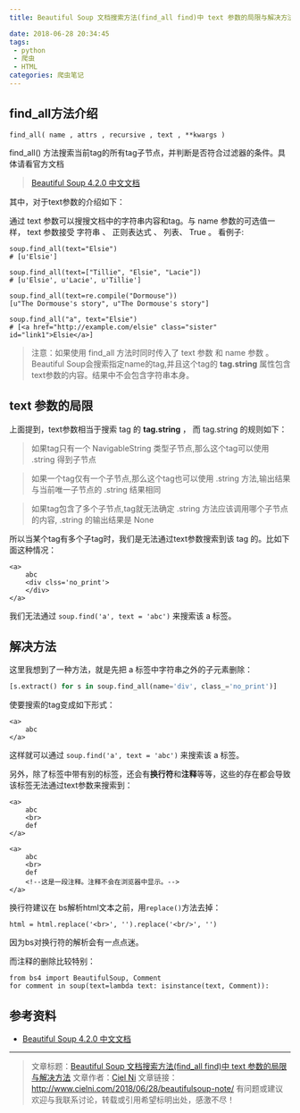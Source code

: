 ```yaml
---
title: Beautiful Soup 文档搜索方法(find_all find)中 text 参数的局限与解决方法

date: 2018-06-28 20:34:45
tags:
 - python 
 - 爬虫
 - HTML
categories: 爬虫笔记
---
```


## find_all方法介绍

`find_all( name , attrs , recursive , text , **kwargs )`

find_all() 方法搜索当前tag的所有tag子节点，并判断是否符合过滤器的条件。具体请看官方文档

> [Beautiful Soup 4.2.0 中文文档](https://www.crummy.com/software/BeautifulSoup/bs4/doc/index.zh.html#find-all)

其中，对于text参数的介绍如下：

通过 text 参数可以搜搜文档中的字符串内容和tag。与 name 参数的可选值一样， text 参数接受 字符串 、 正则表达式 、 列表、 True 。 看例子:

```
soup.find_all(text="Elsie")
# [u'Elsie']

soup.find_all(text=["Tillie", "Elsie", "Lacie"])
# [u'Elsie', u'Lacie', u'Tillie']

soup.find_all(text=re.compile("Dormouse"))
[u"The Dormouse's story", u"The Dormouse's story"]

soup.find_all("a", text="Elsie")
# [<a href="http://example.com/elsie" class="sister" id="link1">Elsie</a>]
```

<!-- more --> 

> 注意：如果使用 find_all 方法时同时传入了 text 参数 和 name 参数 。Beautiful Soup会搜索指定name的tag,并且这个tag的 **tag.string** 属性包含text参数的内容。结果中不会包含字符串本身。

## text 参数的局限

上面提到，text参数相当于搜索 tag 的 **tag.string** ， 而 tag.string 的规则如下：

> 如果tag只有一个 NavigableString 类型子节点,那么这个tag可以使用 .string 得到子节点

> 如果一个tag仅有一个子节点,那么这个tag也可以使用 .string 方法,输出结果与当前唯一子节点的 .string 结果相同

> 如果tag包含了多个子节点,tag就无法确定 .string 方法应该调用哪个子节点的内容, .string 的输出结果是 None 

所以当某个tag有多个子tag时，我们是无法通过text参数搜索到该 tag 的。比如下面这种情况：

```
<a>
	abc
	<div clss='no_print'>
	</div>
</a>
```
我们无法通过 `soup.find('a', text = 'abc')` 来搜索该 a 标签。


## 解决方法

这里我想到了一种方法，就是先把 a 标签中字符串之外的子元素删除：

``` python
[s.extract() for s in soup.find_all(name='div', class_='no_print')]
```
使要搜索的tag变成如下形式：

```
<a>
	abc
</a>
```
这样就可以通过 `soup.find('a', text = 'abc')` 来搜索该 a 标签。


另外，除了标签中带有别的标签，还会有**换行符**和**注释**等等，这些的存在都会导致该标签无法通过text参数来搜索到：

```
<a>
	abc
	<br>
	def
</a>

<a>
	abc
	<br>
	def
	<!--这是一段注释。注释不会在浏览器中显示。-->
</a>
```

换行符建议在 bs解析html文本之前，用`replace()`方法去掉：

```
html = html.replace('<br>', '').replace('<br/>', '')

```
因为bs对换行符的解析会有一点点迷。

而注释的删除比较特别：

```
from bs4 import BeautifulSoup, Comment
for comment in soup(text=lambda text: isinstance(text, Comment)):

```


## 参考资料

 - [Beautiful Soup 4.2.0 中文文档](https://www.crummy.com/software/BeautifulSoup/bs4/doc/index.zh.html)

---

> 文章标题：[Beautiful Soup 文档搜索方法(find_all find)中 text 参数的局限与解决方法](http://www.cielni.com/2018/06/28/beautifulsoup-note/)
> 文章作者：[Ciel Ni](http://www.cielni.com/about/)
> 文章链接：http://www.cielni.com/2018/06/28/beautifulsoup-note/
> 有问题或建议欢迎与我联系讨论，转载或引用希望标明出处，感激不尽！

	

